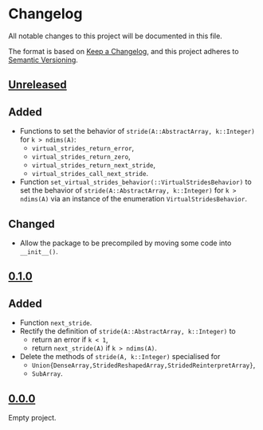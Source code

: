 # Changelog

All notable changes to this project will be documented in this file.

The format is based on [Keep a Changelog](https://keepachangelog.com),
and this project adheres to [Semantic Versioning](https://semver.org).

<!--
Types of changes:
- `Added` for new features;
- `Changed` for changes in existing functionality;
- `Deprecated` for soon-to-be removed features;
- `Removed` for now removed features;
- `Fixed` for any bug fixes;
- `Security` in case of vulnerabilities.
-->

## [Unreleased]

## Added

- Functions to set the behavior of `stride(A::AbstractArray, k::Integer)` for `k > ndims(A)`:
  - `virtual_strides_return_error`,
  - `virtual_strides_return_zero`,
  - `virtual_strides_return_next_stride`,
  - `virtual_strides_call_next_stride`.
- Function `set_virtual_strides_behavior(::VirtualStridesBehavior)` to set the behavior of
  `stride(A::AbstractArray, k::Integer)` for `k > ndims(A)` via an instance of
  the enumeration `VirtualStridesBehavior`.

## Changed

- Allow the package to be precompiled by moving some code into `__init__()`.

## [0.1.0]

## Added

- Function `next_stride`.
- Rectify the definition of `stride(A::AbstractArray, k::Integer)` to
  - return an error if `k < 1`,
  - return `next_stride(A)` if `k > ndims(A)`.
- Delete the methods of `stride(A, k::Integer)` specialised for
  - `Union{DenseArray,StridedReshapedArray,StridedReinterpretArray}`,
  - `SubArray`.

## [0.0.0]

Empty project.

[Unreleased]: https://github.com/FedericoStra/NextStride.jl/compare/v0.0.0...HEAD
[0.1.0]: https://github.com/FedericoStra/NextStride.jl/compare/v0.0.0...v0.1.0
[0.0.0]: https://github.com/FedericoStra/NextStride.jl/releases/tag/v0.0.0
